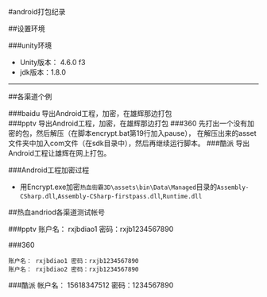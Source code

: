 #android打包纪录

##设置环境

###unity环境

* Unity版本： 4.6.0 f3
* jdk版本：1.8.0 

---

##各渠道个例

###baidu
	导出Android工程，加密，在雄辉那边打包	
###pptv
	导出Android工程，加密，在雄辉那边打包
###360
	先打出一个没有加密的包，然后解压（在脚本encrypt.bat第19行加入pause），
	在解压出来的asset文件夹中加入com文件（在sdk目录中），然后再继续运行脚本。
###酷派
	导出Android工程让雄辉在网上打包。

###Android工程加密过程

* 用Encrypt.exe加密`热血街霸3D\assets\bin\Data\Managed`目录的`Assembly-CSharp.dll`,`Assembly-CSharp-firstpass.dll`,`Runtime.dll`


##热血andriod各渠道测试帐号

###pptv
	账户名： rxjbdiao1 密码：rxjb1234567890  

###360

	账户名： rxjbdiao1 密码：rxjb1234567890  
	账户名： rxjbdiao2 密码：rxjb1234567890  

###酷派
	帐户名： 15618347512 密码：1234567890


